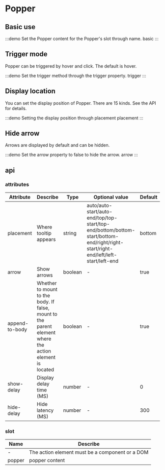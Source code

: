 # Popper

## Basic use

:::demo Set the Popper content for the Popper's slot through name.
basic
:::

## Trigger mode

Popper can be triggered by hover and click. The default is hover.

:::demo Set the trigger method through the trigger property.
trigger
:::

## Display location

You can set the display position of Popper. There are 15 kinds. See the API for details.

:::demo Setting the display position through placement
placement
:::

## Hide arrow

Arrows are displayed by default and can be hidden.

:::demo Set the arrow property to false to hide the arrow.
arrow
:::

## api

### attributes

| Attribute | Describe | Type | Optional value | Default |
| ---- | --- | --- | ----- | ----- |
| placement | Where tooltip appears | string | auto/auto-start/auto-end/top/top-start/top-end/bottom/bottom-start/bottom-end/right/right-start/right-end/left/left-start/left-end | bottom |
| arrow | Show arrows | boolean | - | true |
| append-to-body | Whether to mount to the body. If false, mount to the parent element where the action element is located | boolean | - | true |
| show-delay | Display delay time (MS) | number | - | 0 |
| hide-delay | Hide latency (MS) | number | - | 300 |

### slot

| Name | Describe |
| ---- | --- |
| - | The action element must be a component or a DOM |
| popper | popper content |
